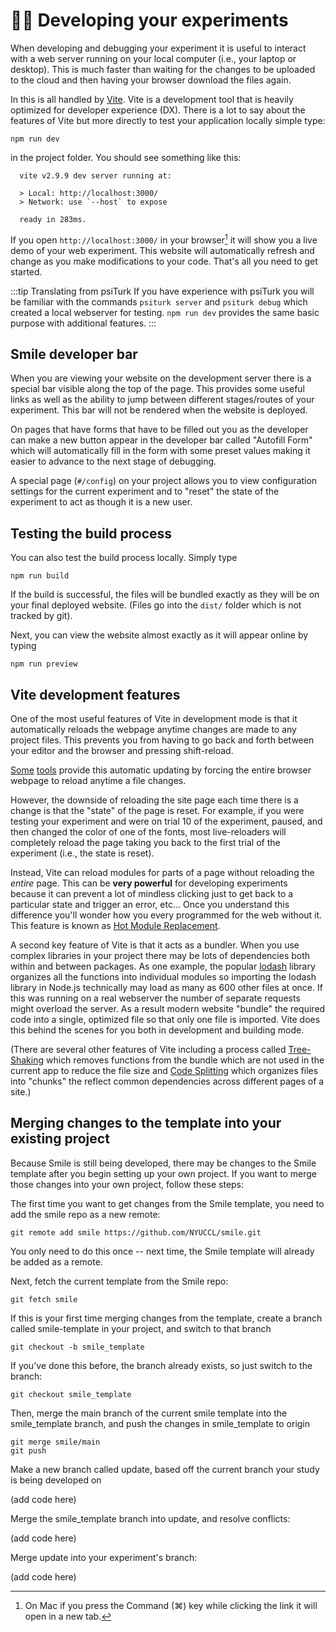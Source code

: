 # :woman_technologist: Developing your experiments

When developing and debugging your experiment it is useful to interact with a web server running on your local computer (i.e., your laptop or desktop).  This is much faster than waiting for the changes to be uploaded to the cloud and then having your browser download the files again.



In <SmileText/> this is all handled by [Vite](https://vitejs.dev).  Vite is a development tool that is heavily optimized for developer experience (DX).  There is a lot to say about the features of Vite but more directly to test your application locally simple type:

```
npm run dev
```


in the project folder.  You should see something like this:

```
  vite v2.9.9 dev server running at:

  > Local: http://localhost:3000/
  > Network: use `--host` to expose

  ready in 283ms.
```

If you open `http://localhost:3000/` in your browser[^mac] it will show you a live demo of your web experiment.  This website will automatically refresh and change as you make modifications to your code.  That's all you need to get started.

[^mac]: On Mac if you press the Command (⌘)  key while clicking the link it will open in a new tab.

:::tip Translating from psiTurk
If you have experience with psiTurk you will be familiar with the commands `psiturk server`
and `psiturk debug` which created a local webserver for testing.  `npm run dev` provides the same basic purpose with additional features.
:::

## Smile developer bar

When you are viewing your website on the development server there is a special bar visible along the top of the page.  This provides some useful links as well as the ability to jump between different stages/routes of your experiment.  This bar will not be rendered when the website is deployed.

On pages that have forms that have to be filled out you as the developer can make a new button appear in the developer bar called "Autofill Form" which will automatically fill in the form with some preset values making it easier to advance to the next stage of debugging.

A special page (`#/config`) on your project allows you to view configuration settings for the current experiment and to "reset" the state of the experiment to act as though it is a new user.


## Testing the build process
You can also test the build process locally.  Simply type

```
npm run build
```

If the build is successful, the files will be bundled exactly as they will be on your final deployed website. (Files go into the `dist/` folder which is not tracked by git).

Next, you can view the website almost exactly as it will appear online by typing

```
npm run preview
```

## Vite development features

One of the most useful features of Vite in development mode is that it automatically reloads the webpage anytime changes are made to any project files.  This prevents you from having to go back and forth between your editor and the browser and pressing shift-reload.

[Some](https://marketplace.visualstudio.com/items?itemName=ziishaned.livereload) [tools](https://marketplace.visualstudio.com/items?itemName=ritwickdey.LiveServer) provide this automatic updating by forcing the entire browser webpage to reload anytime a file changes.  

However, the downside of reloading the site page each time there is a change is that the "state" of the page is reset.  For example, if you were testing your experiment and were on trial 10 of the experiment, paused, and then changed the color of one of the fonts, most live-reloaders will completely reload the page taking you back to the first trial of the experiment (i.e., the state is reset).

Instead, Vite can reload modules for parts of a page without reloading the *entire* page.   This can be **very powerful** for developing experiments because it can prevent a lot of mindless clicking just to get back to a particular state and trigger an error, etc...  Once you understand this difference you'll wonder how you every programmed for the web without it.  This feature is known as [Hot Module Replacement](https://vitejs.dev/guide/features.html#hot-module-replacement).  


A second key feature of Vite is that it acts as a bundler.  When you use complex libraries in your project there may be lots of dependencies both within and between packages.  As one example, the popular [lodash](https://lodash.com) library organizes all the functions into individual modules so importing the lodash library in Node.js technically may load as many as 600 other files at once.  If this was running on a real webserver the number of separate requests might overload the server.  As a result modern website "bundle" the required code into a single, optimized file so that only one file is imported.  Vite does this behind the scenes for you both in development and building mode.

(There are several other features of Vite including a process called [Tree-Shaking](https://developer.mozilla.org/en-US/docs/Glossary/Tree_shaking) which removes functions from the bundle which are not used in the current app to reduce the file size and [Code Splitting](https://developer.mozilla.org/en-US/docs/Glossary/Code_splitting) which organizes files into "chunks" the reflect common dependencies across different pages of a site.)


## Merging changes to the template into your existing project

Because Smile is still being developed, there may be changes to the Smile template after you begin setting up your own project. If you want to merge those changes into your own project, follow these steps: 

The first time you want to get changes from the Smile template, you need to add the smile repo as a new remote:

```
git remote add smile https://github.com/NYUCCL/smile.git
```

You only need to do this once -- next time, the Smile template will already be added as a remote.

Next, fetch the current template from the Smile repo:

```
git fetch smile
```

If this is your first time merging changes from the template, create a branch called smile-template in your project, and switch to that branch

```
git checkout -b smile_template
```

If you've done this before, the branch already exists, so just switch to the branch:

```
git checkout smile_template
```

Then, merge the main branch of the current smile template into the smile_template branch, and push the changes in smile_template to origin

```
git merge smile/main
git push
```

Make a new branch called update, based off the current branch your study is being developed on

(add code here)

Merge the smile_template branch into update, and resolve conflicts:

(add code here)

Merge update into your experiment's branch:

(add code here)
